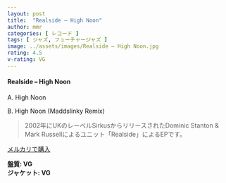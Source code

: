 ```yaml
---
layout: post
title:  "Realside – High Noon"
author: mmr
categories: [ レコード ]
tags: [ ジャズ, フューチャージャズ ]
image: ../assets/images/Realside – High Noon.jpg
rating: 4.5
v-rating: VG
---
```


#### Realside – High Noon

A. High Noon

B. High Noon (Maddslinky Remix)

> 2002年にUKのレーベルSirkusからリリースされたDominic Stanton & Mark Russellによるユニット「Realside」によるEPです。


[メルカリで購入](https://jp.mercari.com/item/m62297432925)

<div class="mt-4 mb-4 d-flex align-items-center">
<strong class="mr-1">盤質: VG</strong>
</div>
<div class="mt-4 mb-4 d-flex align-items-center">
<strong class="mr-1">ジャケット: VG</strong>
</div>
